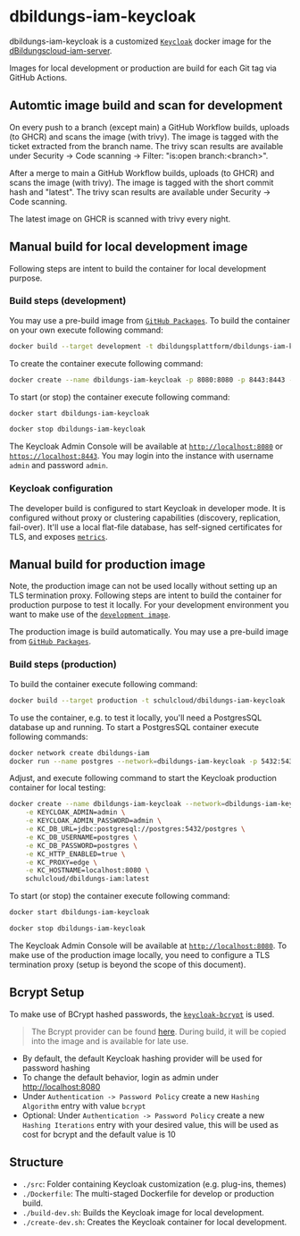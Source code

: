 # dbildungs-iam-keycloak

dbildungs-iam-keycloak is a customized [`Keycloak`](https://github.com/keycloak/keycloak) docker image for the [dBildungscloud-iam-server](https://github.com/dBildungsplattform/dbildungs-iam-server).

Images for local development or production are build for each Git tag via GitHub Actions.

## Automtic image build and scan for development
On every push to a branch (except main) a GitHub Workflow builds, uploads (to GHCR) and scans the image (with trivy). The image is tagged with the ticket extracted from the branch name. The trivy scan results are available under Security -> Code scanning -> Filter: "is:open branch:\<branch\>".

After a merge to main a GitHub Workflow builds, uploads (to GHCR) and scans the image (with trivy). The image is tagged with the short commit hash and "latest". The trivy scan results are available under Security -> Code scanning.

The latest image on GHCR is scanned with trivy every night.

## Manual build for local development image

Following steps are intent to build the container for local development purpose.

### Build steps (development)

You may use a pre-build image from [`GitHub Packages`](https://github.com/orgs/hpi-schul-cloud/packages?repo_name=dbildungs-iam). To build the container on your own execute following command:

```bash
docker build --target development -t dbildungsplattform/dbildungs-iam-keycloak/dev .
```

To create the container execute following command:

```bash
docker create --name dbildungs-iam-keycloak -p 8080:8080 -p 8443:8443 -e KEYCLOAK_ADMIN=admin -e KEYCLOAK_ADMIN_PASSWORD=admin dbildungsplattform/dbildungs-iam-keycloud/dev:latest
```

To start (or stop) the container execute following command:

```bash
docker start dbildungs-iam-keycloak
```

```bash
docker stop dbildungs-iam-keycloak
```

The Keycloak Admin Console will be available at [`http://localhost:8080`](http://localhost:8080) or [`https://localhost:8443`](https://localhost:8443). You may login into the instance with username `admin` and password `admin`.

### Keycloak configuration

The developer build is configured to start Keycloak in developer mode. It is configured without proxy or clustering capabilities (discovery, replication, fail-over). It'll use a local flat-file database, has self-signed certificates for TLS, and exposes [`metrics`](http://localhost:8080/metrics).

## Manual build for production image

Note, the production image can not be used locally without setting up an TLS termination proxy. Following steps are intent to build the container for production purpose to test it locally. For your development environment you want to make use of the [`development image`](#manual-build-for-local-development-image).

The production image is build automatically. You may use a pre-build image from [`GitHub Packages`](https://github.com/dBildungsplattform/dbildungs-iam-keycloak/pkgs/container/dbildungs-iam-keycloak).

### Build steps (production)

To build the container execute following command:

```bash
docker build --target production -t schulcloud/dbildungs-iam-keycloak .
```

To use the container, e.g. to test it locally, you'll need a PostgresSQL database up and running. To start a PostgresSQL container execute following commands:

```bash
docker network create dbildungs-iam
docker run --name postgres --network=dbildungs-iam-keycloak -p 5432:5432 -e POSTGRES_PASSWORD=postgres -d postgres
```

Adjust, and execute following command to start the Keycloak production container for local testing:

```bash
docker create --name dbildungs-iam-keycloak --network=dbildungs-iam-keycloak -p 8080:8080 \
    -e KEYCLOAK_ADMIN=admin \
    -e KEYCLOAK_ADMIN_PASSWORD=admin \
    -e KC_DB_URL=jdbc:postgresql://postgres:5432/postgres \
    -e KC_DB_USERNAME=postgres \
    -e KC_DB_PASSWORD=postgres \
    -e KC_HTTP_ENABLED=true \
    -e KC_PROXY=edge \
    -e KC_HOSTNAME=localhost:8080 \
    schulcloud/dbildungs-iam:latest
```

To start (or stop) the container execute following command:

```bash
docker start dbildungs-iam-keycloak
```

```bash
docker stop dbildungs-iam-keycloak
```

The Keycloak Admin Console will be available at [`http://localhost:8080`](http://localhost:8080). To make use of the production image locally, you need to configure a TLS termination proxy (setup is beyond the scope of this document).

## Bcrypt Setup

To make use of BCrypt hashed passwords, the [`keycloak-bcrypt`](https://github.com/leroyguillaume/keycloak-bcrypt/) is used.

> The Bcrypt provider can be found [here](./src/providers). During build, it will be copied into the image and is
> available for late use.

- By default, the default Keycloak hashing provider will be used for password hashing
- To change the default behavior, login as admin under <http://localhost:8080>
- Under `Authentication -> Password Policy` create a new `Hashing Algorithm` entry with value `bcrypt`
- Optional: Under `Authentication -> Password Policy` create a new `Hashing Iterations` entry with your desired value, this will be used as cost for bcrypt and the default value is 10

## Structure

- `./src`: Folder containing Keycloak customization (e.g. plug-ins, themes)
- `./Dockerfile`: The multi-staged Dockerfile for develop or production build.
- `./build-dev.sh`: Builds the Keycloak image for local development.
- `./create-dev.sh`: Creates the Keycloak container for local development.
